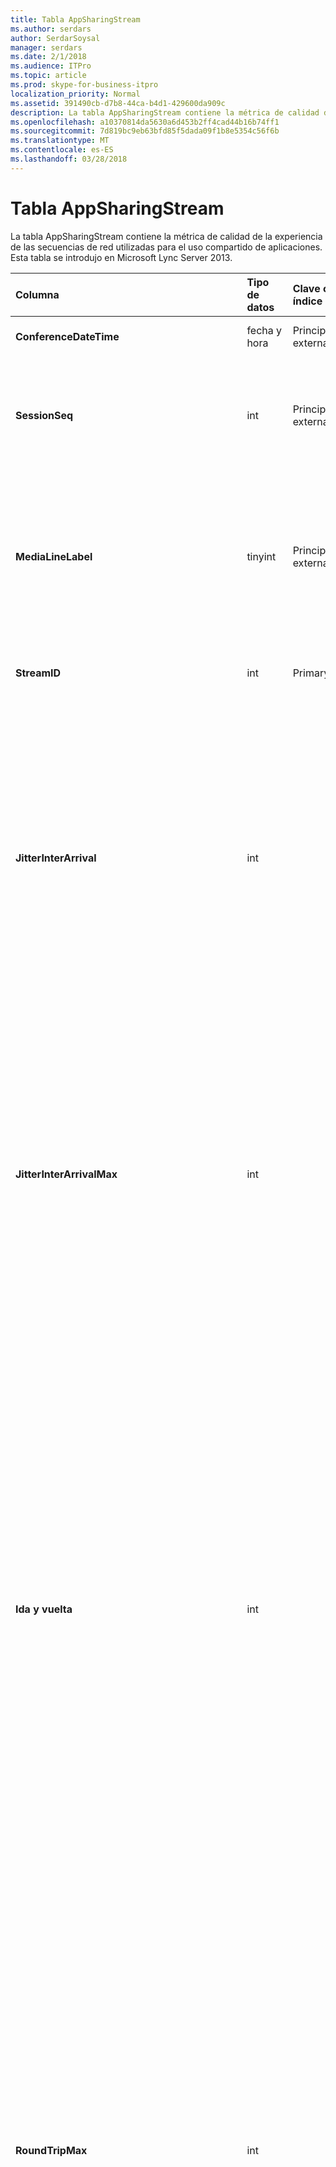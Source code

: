 ```yaml
---
title: Tabla AppSharingStream
ms.author: serdars
author: SerdarSoysal
manager: serdars
ms.date: 2/1/2018
ms.audience: ITPro
ms.topic: article
ms.prod: skype-for-business-itpro
localization_priority: Normal
ms.assetid: 391490cb-d7b8-44ca-b4d1-429600da909c
description: La tabla AppSharingStream contiene la métrica de calidad de la experiencia de las secuencias de red utilizadas para el uso compartido de aplicaciones. Esta tabla se introdujo en Microsoft Lync Server 2013.
ms.openlocfilehash: a10370814da5630a6d453b2ff4cad44b16b74ff1
ms.sourcegitcommit: 7d819bc9eb63bfd85f5dada09f1b8e5354c56f6b
ms.translationtype: MT
ms.contentlocale: es-ES
ms.lasthandoff: 03/28/2018
---
```

# <a name="appsharingstream-table"></a>Tabla AppSharingStream
 
La tabla AppSharingStream contiene la métrica de calidad de la experiencia de las secuencias de red utilizadas para el uso compartido de aplicaciones. Esta tabla se introdujo en Microsoft Lync Server 2013.
  
|**Columna**|**Tipo de datos**|**Clave o índice**|**Detalles**|
|:-----|:-----|:-----|:-----|
|**ConferenceDateTime** <br/> |fecha y hora  <br/> |Principal, externa  <br/> |Fecha y hora en que se inició la sesión.  <br/> |
|**SessionSeq** <br/> |int  <br/> |Principal, externa  <br/> |Identificador secuencial que se utiliza para distinguir entre las sesiones que se inicia en la misma fecha y al mismo tiempo.  <br/> |
|**MediaLineLabel** <br/> |tinyint  <br/> |Principal, externa  <br/> |Representa el tipo de línea de vídeo utilizada en la llamada. Los valores permitidos son:  <br/> 0 - audio  <br/> 1 - vídeo  <br/> 2 - vídeo panorámica  <br/> 3 - aplicación o escritorio compartido  <br/> |
|**StreamID** <br/> |int  <br/> |Primary  <br/> |Identificador único de la aplicación compartida de secuencia.  <br/> |
|**JitterInterArrival** <br/> |int  <br/> ||Valor medio de las vibraciones detectadas entre la llagada de paquetes RTP. (La vibración es una forma de medir la "inestabilidad" de una llamada). Los valores altos de vibración suelen deberse a la congestión o a una sobrecarga del servidor multimedia y dan lugar a la distorsión o pérdida del audio.  <br/> |
|**JitterInterArrivalMax** <br/> |int  <br/> ||Vibración máxima detectado entre las llegadas de paquete RTP. (Vibración es una medida de la "inestabilidad" de una llamada). Valores de elevada vibración normalmente son causados por la congestión o un servidor sobrecargado multimedia y audio distorsionado o perdido como resultado.  <br/> |
|**Ida y vuelta** <br/> |int  <br/> ||Tiempo medio (en milisegundos) necesario para que un paquete de protocolo de transporte en tiempo real (RTP) llegue a otro extremo y vuelva. Los tiempos de ida y vuelta de 200 milisegundos o menos se consideran de calidad aceptable.  <br/> Los valores elevados en los tiempos del recorrido de ida y vuelta pueden deberse a que se trata de enrutamientos de llamadas internacionales, una configuración incorrecta del enrutamiento o a la sobrecarga en el servidor de medios y causan dificultades en las conversaciones de audio en tiempo real bidireccionales.  <br/> |
|**RoundTripMax** <br/> |int  <br/> ||Cantidad máxima de (en milisegundos) necesario para que un paquete de protocolo de transporte en tiempo real viajar al otro extremo y volver. Los tiempos de ida y vuelta de 200 milisegundos o menos se consideran de calidad aceptable.  <br/> Los valores elevados en los tiempos del recorrido de ida y vuelta pueden deberse a que se trata de enrutamientos de llamadas internacionales, una configuración incorrecta del enrutamiento o a la sobrecarga en el servidor de medios y causan dificultades en las conversaciones de audio en tiempo real bidireccionales.  <br/> |
|**PacketLossRate** <br/> |float  <br/> ||Tasa media de pérdida de paquetes RTP (se habla de pérdida de paquetes cuando los paquetes RTP, un protocolo utilizado para transmitir audio y vídeo a través de Internet, no llegan a su destino). Una tasa alta de pérdida se suele deber a la congestión, falta de ancho de banda, congestión o interferencias en una conexión inalámbrica o la sobrecarga de un servidor de medios. Generalmente, la pérdida de paquetes da lugar a la pérdida o la distorsión del audio.  <br/> |
|**PacketLossRateMax** <br/> |float  <br/> ||Velocidad máxima de pérdida de paquetes de protocolo de transporte en tiempo real (RTP). (La pérdida de paquetes se produce cuando los paquetes RTP, un protocolo utilizado para la transmisión de audio y vídeo a través de Internet, no se ha podido llegar a su destino.) Tasas de pérdidas altas generalmente son causadas por la congestión; falta de ancho de banda; congestión inalámbrica o interferencia; o un servidor multimedia sobrecargado. Generalmente, la pérdida de paquetes da lugar a la pérdida o la distorsión del audio.  <br/> |
|**PacketUtilization** <br/> |int  <br/> ||Número de paquetes enviados.  <br/> |
|**BandwidthEst** <br/> |int  <br/> ||Estimado unidireccional ancho de banda disponible al final de la sesión. Se informó en bits por segundo.  <br/> |
|**AppSharingPayloadDescription** <br/> |int  <br/> ||Descripción de la aplicación de uso compartido de carga.  <br/> |
|**RelativeOneWayTotal** <br/> |float  <br/> ||Cantidad total de latencia unidireccional. Latencia unidireccional relativa mide el retardo entre el cliente y el servidor.  <br/> |
|**RelativeOneWayAverage** <br/> |float  <br/> ||Promedio de latencia unidireccional. Latencia unidireccional relativa mide el retardo entre el cliente y el servidor.  <br/> |
|**RelativeOneWayMax** <br/> |float  <br/> ||Cantidad máxima de latencia unidireccional. Latencia unidireccional relativa mide el retardo entre el cliente y el servidor.  <br/> |
|**RelativeOneWayBurstOccurrences** <br/> |int  <br/> ||Apariciones de ráfagas unidireccional total. Una transmisión "ráfagas" es una transmisión que los datos fluyen en ráfagas imprevisibles en contraposición a una corriente constante. Esta métrica mide el flujo de datos entre el cliente y el servidor.  <br/> |
|**RelativeOneWayBurstDensity** <br/> |float  <br/> ||Densidad de ráfagas unidireccional total. Una transmisión "ráfagas" es una transmisión que los datos fluyen en ráfagas imprevisibles en contraposición a una corriente constante. Esta métrica mide el flujo de datos entre el cliente y el servidor.  <br/> |
|**RelativeOneWayBurstDuration** <br/> |float  <br/> ||Duración total de ráfagas unidireccional. Una transmisión "ráfagas" es una transmisión que los datos fluyen en ráfagas imprevisibles en contraposición a una corriente constante. Esta métrica mide el flujo de datos entre el cliente y el servidor.  <br/> |
|**RelativeOneWayGapOccurrences** <br/> |int  <br/> ||Apariciones de la total separación unidireccional. Una transmisión "ráfagas" es una transmisión que los datos fluyen en ráfagas imprevisibles en contraposición a una corriente continua; brechas indican retrasos entre estas ráfagas. Esta métrica mide el flujo de datos entre el cliente y el servidor.  <br/> |
|**RelativeOneWayGapDensity** <br/> |float  <br/> ||Densidad total brecha unidireccional. Una transmisión "ráfagas" es una transmisión que los datos fluyen en ráfagas imprevisibles en contraposición a una corriente continua; brechas indican retrasos entre estas ráfagas. Esta métrica mide el flujo de datos entre el cliente y el servidor.  <br/> |
|**RelativeOneWayGapDuration** <br/> |float  <br/> ||Duración total brecha unidireccional. Una transmisión "ráfagas" es una transmisión que los datos fluyen en ráfagas imprevisibles en contraposición a una corriente continua; brechas indican retrasos entre estas ráfagas. Esta métrica mide el flujo de datos entre el cliente y el servidor.  <br/> |
|**ApplicationSharingType** <br/> |varchar (256)  <br/> ||Tipo de contenido y la función de aplicación (que comparte o Visor).  <br/> |
|**RDPTileProcessingLatencyTotal** <br/> |float  <br/> ||Tiempo total de procesamiento de protocolo de escritorio remoto (RDP) mosaicos. Un total superior equivale a un retardo mayor en la experiencia de visualización.  <br/> |
|**RDPTileProcessingLatencyAverage** <br/> |float  <br/> ||Promedio de tiempo de procesamiento de protocolo de escritorio remoto (RDP) mosaicos. Un total superior equivale a un retardo mayor en la experiencia de visualización.  <br/> |
|**RDPTileProcessingLatencyMax** <br/> |float  <br/> ||Tiempo máximo de procesamiento de protocolo de escritorio remoto (RDP) mosaicos. Un total superior equivale a un retardo mayor en la experiencia de visualización.  <br/> |
|**RDPTileProcessingLatencyBurstOccurrences** <br/> |int  <br/> ||Las apariciones de ráfagas en el tiempo de procesamiento de protocolo de escritorio remoto (RDP) mosaicos. Una transmisión "ráfagas" es una transmisión que los datos fluyen en ráfagas imprevisibles en contraposición a una corriente constante.  <br/> |
|**RDPTileProcessingLatencyBurstDensity** <br/> |float  <br/> ||Densidad de ráfagas en el tiempo de procesamiento de protocolo de escritorio remoto (RDP) mosaicos. Una transmisión "ráfagas" es una transmisión que los datos fluyen en ráfagas imprevisibles en contraposición a una corriente constante.  <br/> |
|**RDPTileProcessingLatencyBurstDuration** <br/> |float  <br/> ||Duración en el tiempo de procesamiento de protocolo de escritorio remoto (RDP) mosaicos de ráfaga. Una transmisión "ráfagas" es una transmisión que los datos fluyen en ráfagas imprevisibles en contraposición a una corriente constante.  <br/> |
|**RDPTileProcessingLatencyGapOccurrences** <br/> |int  <br/> ||Repeticiones de separación en el tiempo de procesamiento de protocolo de escritorio remoto (RDP) mosaicos.  <br/> |
|**RDPTileProcessingLatencyGapDensity** <br/> |float  <br/> ||Densidad de separación en el tiempo de procesamiento de protocolo de escritorio remoto (RDP) mosaicos. Densidad baja brecha equivale a una mejor experiencia de visionado.  <br/> |
|**RDPTileProcessingLatencyGapDuration** <br/> |float  <br/> ||Duración de la brecha en el tiempo de procesamiento de protocolo de escritorio remoto (RDP) mosaicos. Duraciones de intervalo corto equivalen a una mejor experiencia de visionado.  <br/> |
|**CaptureTileRateTotal** <br/> |float  <br/> ||Tasa total de mosaicos capturados (en cuadros por segundo).  <br/> |
|**CaptureTileRateAverage** <br/> |float  <br/> ||Velocidad promedio de cuadros capturados (en cuadros por segundo).  <br/> |
|**CaptureTileRateMax** <br/> |float  <br/> ||Velocidad máxima de mosaicos capturados (en cuadros por segundo).  <br/> |
|**CaptureTileRateBurstOccurrences** <br/> |en t  <br/> ||Las apariciones de ráfaga en la velocidad de cuadros capturados (en cuadros por segundo).  <br/> |
|**CaptureTileRateBurstDensity** <br/> |float  <br/> ||Densidad de ráfaga en la velocidad de cuadros capturados (en cuadros por segundo).  <br/> |
|**CaptureTileRateBurstDuration** <br/> |float  <br/> ||Duración de ráfaga en la velocidad de cuadros capturados (en cuadros por segundo).  <br/> |
|**CaptureTileRateGapOccurrences** <br/> |int  <br/> ||Repeticiones de la brecha en la velocidad de cuadros capturados (en cuadros por segundo).  <br/> |
|**CaptureTileRateGapDensity** <br/> |float  <br/> ||Densidad de la brecha en la tasa de mosaicos capturados (en cuadros por segundo).  <br/> |
|**CaptureTileRateGapDuration** <br/> |float  <br/> ||Duración de la brecha en la velocidad de cuadros capturados (en cuadros por segundo).  <br/> |
|**SpoiledTilePercentTotal** <br/> |float  <br/> ||Porcentaje total del contenido que no recibieron el visor pero se descartan y sobreescrito contenido fresco en su lugar.  <br/> |
|**SpoiledTilePercentAverage** <br/> |float  <br/> ||Porcentaje promedio del contenido que no recibieron el visor pero se descarta y sobrescrito por contenido fresco en su lugar.  <br/> |
|**SpoiledTilePercentMax** <br/> |float  <br/> ||Porcentaje máximo del contenido que no recibieron el visor pero se descarta y sobrescrito por contenido fresco en su lugar.  <br/> |
|**SpoiledTilePercentBurstOccurrences** <br/> |int  <br/> ||Ráfaga de repeticiones para el contenido que no recibieron el visor pero se descartan y sobrescriba contenido fresco en su lugar.  <br/> |
|**SpoiledTilePercentBurstDensity** <br/> |float  <br/> ||Ráfaga de densidad para el contenido que no recibieron el visor pero se descartan y sobreescrito contenido fresco en su lugar.  <br/> |
|**SpoiledTilePercentBurstDuration** <br/> |float  <br/> ||Ráfaga de duración para el contenido que no recibieron el visor pero se descartan y sobreescrito contenido fresco en su lugar.  <br/> |
|**SpoiledTilePercentGapOccurrences** <br/> |int  <br/> ||Apariciones de espacio para el contenido que no recibieron el visor pero se descartan y sobrescriba contenido fresco en su lugar.  <br/> |
|**SpoiledTilePercentGapDensity** <br/> |float  <br/> ||Densidad de espacio para el contenido que no recibieron el visor pero se descartan y sobreescrito contenido fresco en su lugar.  <br/> |
|**SpoiledTilePercentGapDuration** <br/> |float  <br/> ||Duración de espacio para el contenido que no recibieron el visor pero se descartan y sobreescrito contenido fresco en su lugar.  <br/> |
|**ScrapingFrameRateTotal** <br/> |float  <br/> ||Número total de tramas rascado desde el origen de los gráficos.  <br/> |
|**ScrapingFrameRateAverage** <br/> |float  <br/> ||Promedio de tramas rascado desde el origen de los gráficos.  <br/> |
|**ScrapingFrameRateMax** <br/> |float  <br/> ||Número máximo de fotogramas rascado desde el origen de los gráficos.  <br/> |
|**ScrapingFrameRateBurstOccurrences** <br/> |int  <br/> ||Las apariciones de ráfaga en los marcos raspados desde el origen de los gráficos.  <br/> |
|**ScrapingFrameRateBurstDensity** <br/> |float  <br/> ||Densidad de ráfaga en los marcos raspados desde el origen de los gráficos.  <br/> |
|**ScrapingFrameRateBurstDuration** <br/> |float  <br/> ||Duración de ráfaga en los marcos raspados desde el origen de los gráficos.  <br/> |
|**ScrapingFrameRateGapOccurrences** <br/> |int  <br/> ||Apariciones de brechas en los marcos raspadas desde el origen de los gráficos.  <br/> |
|**ScrapingFrameRateGapDensity** <br/> |float  <br/> ||Densidad de GAP en los marcos rascado desde el origen de los gráficos.  <br/> |
|**ScrapingFrameRateGapDuration** <br/> |float  <br/> ||Duración de la brecha en las tramas rascado desde el origen de los gráficos.  <br/> |
|**IncomingTileRateTotal** <br/> |float  <br/> ||Total velocidad entrantes recibidos por el Visor.  <br/> |
|**IncomingTileRateAverage** <br/> |float  <br/> ||Promedio de velocidad entrantes recibidos por el Visor.  <br/> |
|**IncomingTileRateMax** <br/> |float  <br/> ||Entrada máxima mosaico tasa como recibidas por el Visor.  <br/> |
|**IncomingTileRateBurstOccurrences** <br/> |int  <br/> ||Ráfaga apariciones en la velocidad de entrada de azulejo como recibida por el Visor.  <br/> |
|**IncomingTileRateBurstDensity** <br/> |float  <br/> ||Densidad de ráfaga en la velocidad de entrada de mosaico como recibida por el Visor.  <br/> |
|**IncomingTileRateBurstDuration** <br/> |float  <br/> ||Duración de ráfaga en la velocidad de entrada de mosaico como recibida por el Visor.  <br/> |
|**IncomingTileRateGapOccurrences** <br/> |int  <br/> ||Apariciones de la brecha en la tasa de mosaico entrantes que se reciben por el Visor.  <br/> |
|**IncomingTileRateGapDensity** <br/> |float  <br/> ||Densidad de brechas en la tasa de mosaico entrantes que se reciben por el Visor.  <br/> |
|**IncomingTileRateGapDuration** <br/> |float  <br/> ||Duración de la brecha en la velocidad de entrada de mosaico que se reciben por el Visor.  <br/> |
|**IncomingFrameRateTotal** <br/> |float  <br/> ||Total velocidad entrantes recibidos por el Visor.  <br/> |
|**IncomingFrameRateAverage** <br/> |float  <br/> ||Promedio de velocidad entrantes recibidos por el Visor.  <br/> |
|**IncomingFrameRateMax** <br/> |float  <br/> ||Máxima velocidad de fotogramas entrantes que se reciben por el Visor.  <br/> |
|**IncomingFrameRateBurstOccurrences** <br/> |int  <br/> ||Ráfaga apariciones en la velocidad de fotogramas de entrada recibidos por el Visor.  <br/> |
|**IncomingFrameRateBurstDensity** <br/> |float  <br/> ||Densidad de ráfaga en la velocidad de fotogramas de entrada como recibida por el Visor.  <br/> |
|**IncomingFrameRateBurstDuration** <br/> |float  <br/> ||Duración de ráfaga en la velocidad de fotogramas de entrada como recibida por el Visor.  <br/> |
|**IncomingFrameRateGapOccurrences** <br/> |int  <br/> ||Repeticiones de brechas en la velocidad de fotogramas entrantes que se reciben por el Visor.  <br/> |
|**IncomingFrameRateGapDensity** <br/> |float  <br/> ||Densidad de brechas en la velocidad de fotogramas entrantes que se reciben por el Visor.  <br/> |
|**IncomingFrameRateDuration** <br/> |float  <br/> ||Duración de la brecha en la velocidad de fotogramas entrantes que se reciben por el Visor.  <br/> |
|**OutgoingTileRateTotal** <br/> |float  <br/> ||Total tasa saliente de mosaico para el remitente.  <br/> |
|**OutgoingTileRateAverage** <br/> |float  <br/> ||Promedio tasa saliente de mosaico para el remitente.  <br/> |
|**OutgoingTileRateMax** <br/> |float  <br/> ||Máxima velocidad de mosaico saliente para el remitente.  <br/> |
|**OutgoingTileRateBurstOccurrences** <br/> |int  <br/> ||Apariciones de ráfaga en la tasa de mosaico saliente para el remitente.  <br/> |
|**OutgoingTileRateBurstDensity** <br/> |float  <br/> ||Densidad de ráfaga en la tasa de mosaico saliente para el remitente.  <br/> |
|**OutgoingTileRateBurstDuration** <br/> |float  <br/> ||Duración de ráfaga en la tasa de mosaico saliente para el remitente.  <br/> |
|**OutgoingTileRateGapOccurrences** <br/> |int  <br/> ||Repeticiones de brecha en la tasa de mosaico saliente para el remitente.  <br/> |
|**OutgoingTileRateGapDensity** <br/> |float  <br/> ||Densidad de la brecha en la tasa de mosaico saliente para el remitente.  <br/> |
|**OutgoingTileRateGapDuration** <br/> |float  <br/> ||Duración de la brecha en la tasa de mosaico saliente para el remitente.  <br/> |
|**OutgoingFrameRateTotal** <br/> |float  <br/> ||Total tasa saliente de marco para el remitente.  <br/> |
|**OutgoingFrameRateAverage** <br/> |float  <br/> ||promedio tasa saliente de marco para el remitente.  <br/> |
|**OutgoingFrameRateMax** <br/> |float  <br/> ||Máxima velocidad de fotogramas saliente para el remitente.  <br/> |
|**OutgoingFrameRateBurstOccurrences** <br/> |int  <br/> ||Separar las apariciones en la velocidad de fotogramas de salida para el remitente.  <br/> |
|**OutgoingFrameRateBurstDensity** <br/> |float  <br/> ||Densidad de ráfaga en la velocidad de fotogramas de salida para el remitente.  <br/> |
|**OutgoingFrameRateBurstDuration** <br/> |float  <br/> ||Duración de ráfaga en la velocidad de fotogramas de salida para el remitente.  <br/> |
|**OutgoingFrameRateGapOccurrences** <br/> |int  <br/> ||Repeticiones de brechas en la velocidad de fotogramas de salida para el remitente.  <br/> |
|**OutgoingFrameRateGapDensity** <br/> |float  <br/> ||Densidad de la brecha en la velocidad de fotogramas de salida para el remitente.  <br/> |
|**OutgoingFrameRateGapDuration** <br/> |float  <br/> ||Duración de la brecha en la velocidad de fotogramas de salida para el remitente.  <br/> |
|**AverageRectangleHeight** <br/> |int  <br/> ||Resolución de vídeo de medio alto, en píxeles.  <br/> |
|**AverageRectangleWidth** <br/> |int  <br/> ||Resolución de vídeo de medio ancho, en píxeles.  <br/> |
|**De entrada** <br/> |bit  <br/> ||Velocidad de fotogramas Media (en fotogramas por segundo) para las transmisiones entrantes.  <br/> |
|**Salida** <br/> |bit  <br/> ||Velocidad de fotogramas Media (en fotogramas por segundo) para las transmisiones salientes.  <br/> |
|**SenderIsCallerPAI** <br/> |bit  <br/> ||1 significa que la dirección de flujo es desde el llamador al destinatario de la llamada.  <br/> 0 significa que la dirección de flujo es del destinatario de la llamada al llamador.  <br/> |
   

